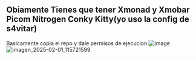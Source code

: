 Obiamente Tienes que tener 
Xmonad y Xmobar
Picom
Nitrogen
Conky
Kitty(yo uso la config de s4vitar)
--------------------------------------
Basicamente copia el repo y dale permisos de ejecucion 
![image](https://github.com/user-attachments/assets/e243351a-5bbd-4c6e-8f54-79716fd92e2d)
![imagen_2025-02-01_115721599](https://github.com/user-attachments/assets/085926e8-bd28-4f7a-b807-8fbe03c41e43)
